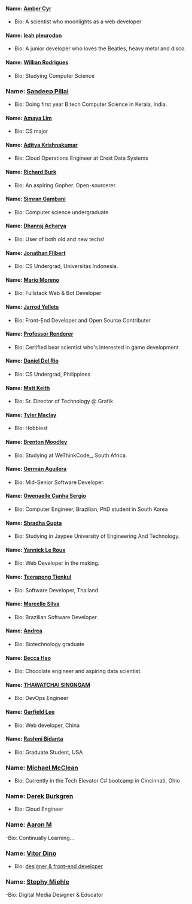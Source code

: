 #### Name: [Amber Cyr](https://github.com/SheW0lf)

- Bio: A scientist who moonlights as a web developer

#### Name: [leah pleurodon](https://github.com/leahpleurodon)

- Bio: A junior developer who loves the Beatles, heavy metal and disco.

#### Name: [Willian Rodrigues](https://github.com/willianrod)

- Bio: Studying Computer Science

### Name: [Sandeep Pillai](https://github.com/Corruption13)

- Bio: Doing first year B.tech Computer Science in Kerala, India.

#### Name: [Amaya Lim](https://github.com/nightrainlily)

- Bio: CS major

#### Name: [Aditya Krishnakumar](https://github.com/beingadityak)

- Bio: Cloud Operations Engineer at Crest Data Systems

#### Name: [Richard Burk](https://github.com/rbo13)

- Bio: An aspiring Gopher. Open-sourcerer.

#### Name: [Simran Gambani](https://github.com/gambani-simran)

- Bio: Computer science undergraduate

#### Name: [Dhanraj Acharya](https://github.com/drex44)

- Bio: User of both old and new techs!

#### Name: [Jonathan FIlbert](https://github.com/jonathanfilbert)

- Bio: CS Undergrad, Universitas Indonesia.

#### Name: [Mario Moreno](https://github.com/soymariomoreno)

- Bio: Fullstack Web & Bot Developer

#### Name: [Jarrod Yellets](https://github.com/jarrodyellets)

- Bio: Front-End Developer and Open Source Contributer

#### Name: [Professor Renderer](https://github.com/Renderer-RCT2)

- Bio: Certified bear scientist who's interested in game development

#### Name: [Daniel Del Rio](https://github.com/daniddelrio)

- Bio: CS Undergrad, Philippines

#### Name: [Matt Keith](https://github.com/redyetico)

- Bio: Sr. Director of Technology @ Grafik

#### Name: [Tyler Maclay](https://github.com/tylermaclay)

- Bio: Hobbiest

#### Name: [Brenton Moodley](https://github.com/breakstate)

- Bio: Studying at WeThinkCode\_, South Africa.

#### Name: [Germán Aguilera](https://github.com/germmand)

- Bio: Mid-Senior Software Developer.

#### Name: [Gwenaelle Cunha Sergio](https://github.com/gcunhase)

- Bio: Computer Engineer, Brazilian, PhD student in South Korea

#### Name: [Shradha Gupta](https://github.com/shradha14)

- Bio: Studying in Jaypee University of Engineering And Technology.

#### Name: [Yannick Le Roux](https://github.com/YannickLeRoux)

- Bio: Web Developer in the making.

#### Name: [Teerapong Tienkul](https://github.com/teerapongt)

- Bio: Software Developer, Thailand.

#### Name: [Marcello Silva](https://github.com/MarcelloVSilva)

- Bio: Brazilian Software Developer.

#### Name: [Andrea](https://github.com/kaywinnet)

- Bio: Biotechnology graduate

#### Name: [Becca Hao](https://github.com/haobecca)

- Bio: Chocolate engineer and aspiring data scientist.

#### Name: [THAWATCHAI SINGNGAM](https://github.com/merxer)

- Bio: DevOps Engineer

#### Name: [Garfield Lee](https://github.com/Garfield550)

- Bio: Web developer, China

#### Name: [Rashmi Bidanta](https://github.com/rbidanta)

- Bio: Graduate Student, USA

### Name: [Michael McClean](https://github.com/mdmcclean)

- Bio: Currently in the Tech Elevator C# bootcamp in Cincinnati, Ohio

### Name: [Derek Burkgren](https://github.com/derekb)

- Bio: Cloud Engineer

### Name: [Aaron M](https://github.com/thisaaronm)

-Bio: Continually Learning...

### Name: [Vitor Dino](https://github.com/vitordino)

- Bio: [designer & front-end developer](https://vitordino.me)

### Name: [Stephy Miehle](https://github.com/blindingstars)

-Bio: Digital Media Designer & Educator


